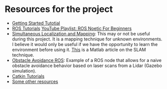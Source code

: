 # Resources for the project
- [Getting Started Tutotial](https://parc-robotics.github.io/documentation-2023/getting-started-tutorials/setting-up-your-pc/)
- [ROS Tutorials](http://wiki.ros.org/ROS/Tutorials)
[YouTube Playlist: ROS Noetic For Beginners](https://www.youtube.com/playlist?list=PLLSegLrePWgIbIrA4iehUQ-impvIXdd9Q)
- [Simultaneous Localization and Mapping](https://en.wikipedia.org/wiki/Simultaneous_localization_and_mapping): This may or not be useful during this project. It is a mapping technique for unknown environments. I believe it would only be useful if we have the opportunity to learn the environment before using it. [This](https://www.mathworks.com/discovery/slam.html) is a Matlab article on the SLAM technique.
- [Obstacle Avoidance ROS](https://github.com/Rad-hi/Obstacle-Avoidance-ROS): Example of a ROS node that allows for a naive obstacle avoidance behavior based on laser scans from a Lidar (Gazebo simulation).
- [Catkin Tutorials](http://wiki.ros.org/catkin/Tutorials)
- [Some other resources](https://parc-robotics.github.io/documentation-2023/resources-and-support/additional-resources/)
